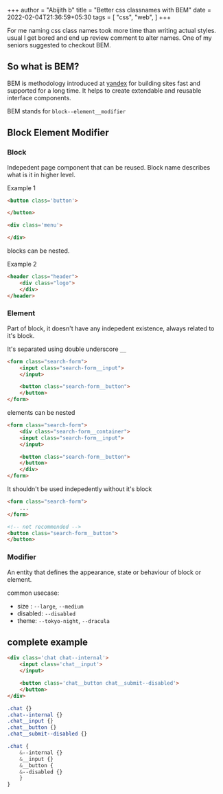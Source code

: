 +++
author = "Abijith b"
title =  "Better css classnames with BEM"
date = 2022-02-04T21:36:59+05:30
tags = [
    "css",
    "web",
]
+++

For me naming css class names took more time than writing actual styles.
usual I get bored and end up review comment to alter names. One of my
seniors suggested to checkout BEM.

## So what is BEM?
BEM is methodology introduced at [yandex]() for building sites fast
and supported for a long time. It helps to create extendable and
reusable interface components.

BEM stands for `block--element__modifier`

## Block Element Modifier

### Block

Indepedent page component that can be reused. Block name describes
what is it in higher level.

Example 1
```html
<button class='button'>

</button>

<div class='menu'>

</div>
```

blocks can be nested.

Example 2

```html
<header class="header">
    <div class="logo">
    </div>
</header>
```

### Element

Part of block, it doesn't have any indepedent existence, always related
to it's block.

It's separated using double underscore `__`

```html
<form class="search-form">
    <input class="search-form__input">
    </input>

    <button class="search-form__button">
    </button>
</form>
```

elements can be nested

```html
<form class="search-form">
    <div class="search-form__container">
	<input class="search-form__input">
	</input>

	<button class="search-form__button">
	</button>
    </div>
</form>
```

It shouldn't be used indepedently without it's block

```html
<form class="search-form">
    ...
</form>

<!-- not recommended -->
<button class="search-form__button">
</button>
```

### Modifier

An entity that defines the appearance, state or behaviour of block or element.

common usecase:
- size : `--large`, `--medium`
- disabled: `--disabled`
- theme: `--tokyo-night`, `--dracula`

## complete example

```html
<div class='chat chat--internal'>
    <input class='chat__input'>
    </input>

    <button class='chat__button chat__submit--disabled'>
    </button>
</div>

```

```css
.chat {}
.chat--internal {}
.chat__input {}
.chat__button {}
.chat__submit--disabled {}
```

```scss
.chat {
    &--internal {}
    &__input {}
    &__button {
	&--disabled {}
    }
}
```
